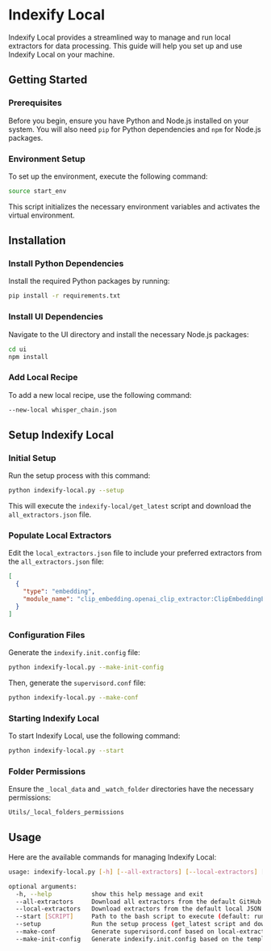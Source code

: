 # Indexify Local

Indexify Local provides a streamlined way to manage and run local extractors for data processing. This guide will help you set up and use Indexify Local on your machine.

## Getting Started

### Prerequisites

Before you begin, ensure you have Python and Node.js installed on your system. You will also need `pip` for Python dependencies and `npm` for Node.js packages.

### Environment Setup

To set up the environment, execute the following command:

```bash
source start_env
```

This script initializes the necessary environment variables and activates the virtual environment.

## Installation

### Install Python Dependencies

Install the required Python packages by running:

```bash
pip install -r requirements.txt
```

### Install UI Dependencies

Navigate to the UI directory and install the necessary Node.js packages:

```bash
cd ui
npm install
```

### Add Local Recipe

To add a new local recipe, use the following command:

```bash
--new-local whisper_chain.json
```

## Setup Indexify Local

### Initial Setup

Run the setup process with this command:

```bash
python indexify-local.py --setup
```

This will execute the `indexify-local/get_latest` script and download the `all_extractors.json` file.

### Populate Local Extractors

Edit the `local_extractors.json` file to include your preferred extractors from the `all_extractors.json` file:

```json
[
  {
    "type": "embedding",
    "module_name": "clip_embedding.openai_clip_extractor:ClipEmbeddingExtractor"
  }
]
```

### Configuration Files

Generate the `indexify.init.config` file:

```bash
python indexify-local.py --make-init-config
```

Then, generate the `supervisord.conf` file:

```bash
python indexify-local.py --make-conf
```

### Starting Indexify Local

To start Indexify Local, use the following command:

```bash
python indexify-local.py --start
```

### Folder Permissions

Ensure the `_local_data` and `_watch_folder` directories have the necessary permissions:

```bash
Utils/_local_folders_permissions
```

## Usage

Here are the available commands for managing Indexify Local:

```bash
usage: indexify-local.py [-h] [--all-extractors] [--local-extractors] [--start [SCRIPT]] [--setup] [--make-conf] [--make-init-config]

optional arguments:
  -h, --help           show this help message and exit
  --all-extractors     Download all extractors from the default GitHub URL
  --local-extractors   Download extractors from the default local JSON file (local_extractors.json)
  --start [SCRIPT]     Path to the bash script to execute (default: run start_env and start_xfi)
  --setup              Run the setup process (get_latest script and download all_extractors.json)
  --make-conf          Generate supervisord.conf based on local-extractors.json
  --make-init-config   Generate indexify.init.config based on the template
```